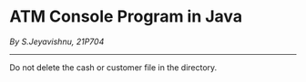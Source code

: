<h1>ATM Console Program in Java</h1>
<i>By S.Jeyavishnu, 21P704</i>
<hr>
<p>Do not delete the cash or customer file in the directory.</p>
